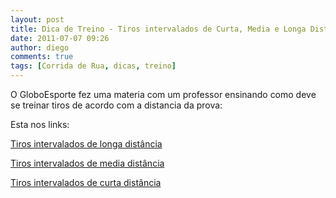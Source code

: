 ```yaml
---
layout: post
title: Dica de Treino - Tiros intervalados de Curta, Media e Longa Distancia
date: 2011-07-07 09:26
author: diego
comments: true
tags: [Corrida de Rua, dicas, treino]
---
```

O GloboEsporte fez uma materia com um professor ensinando como deve se treinar tiros de acordo com a distancia da prova:

Esta nos links: 

<a href="http://globoesporte.globo.com/atletismo/corrida-de-rua/noticia/2011/07/tiros-intervalados-de-longa-distancia.html" target="_blank">Tiros intervalados de longa distância</a>

<a href="http://globoesporte.globo.com/atletismo/corrida-de-rua/noticia/2011/06/tiros-intervalados-de-media-distancia.html" target="_blank">Tiros intervalados de media distância</a>

<a href="http://globoesporte.globo.com/atletismo/corrida-de-rua/noticia/2011/06/treinos-intervalados-de-curta-distancia.html" target="_blank">Tiros intervalados de curta distância</a>

